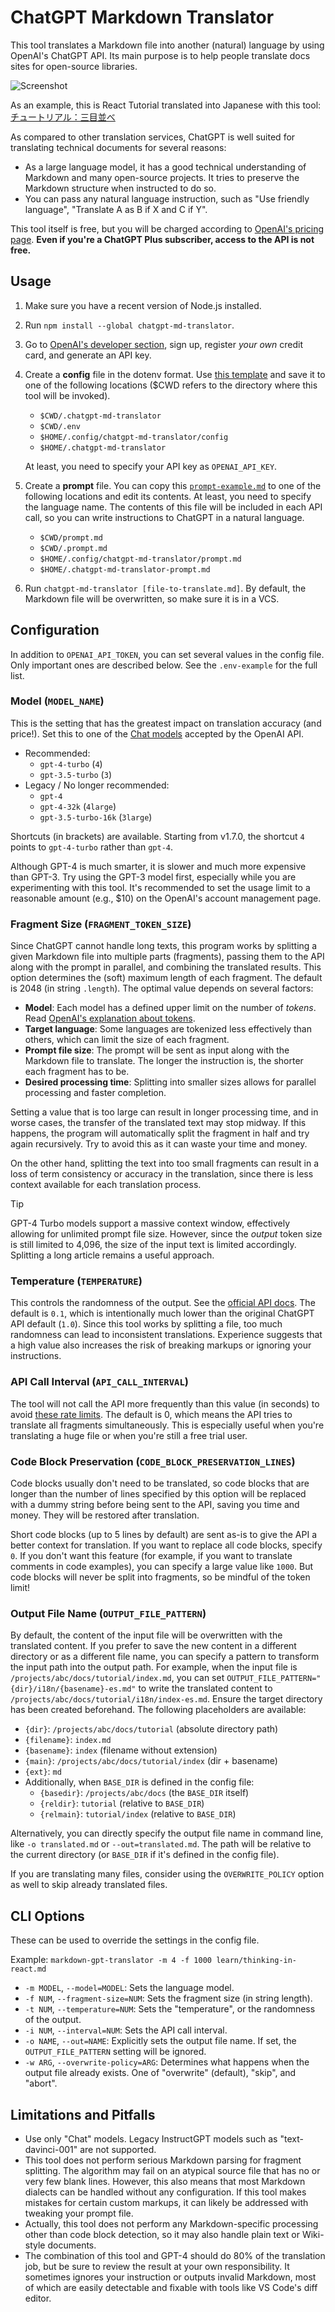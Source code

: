 # ChatGPT Markdown Translator

This tool translates a Markdown file into another (natural) language by using OpenAI's ChatGPT API. Its main purpose is to help people translate docs sites for open-source libraries.

![Screenshot](https://raw.githubusercontent.com/smikitky/chatgpt-md-translator/main/docs/screenshot.webp)

As an example, this is React Tutorial translated into Japanese with this tool: [チュートリアル：三目並べ](https://ja-react-8aa88t4yk-fbopensource.vercel.app/learn/tutorial-tic-tac-toe)

As compared to other translation services, ChatGPT is well suited for translating technical documents for several reasons:

- As a large language model, it has a good technical understanding of Markdown and many open-source projects. It tries to preserve the Markdown structure when instructed to do so.
- You can pass any natural language instruction, such as "Use friendly language", "Translate A as B if X and C if Y".

This tool itself is free, but you will be charged according to [OpenAI's pricing page](https://openai.com/pricing). **Even if you're a ChatGPT Plus subscriber, access to the API is not free.**

## Usage

1. Make sure you have a recent version of Node.js installed.
2. Run `npm install --global chatgpt-md-translator`.
3. Go to [OpenAI's developer section](https://platform.openai.com/overview), sign up, register _your own_ credit card, and generate an API key.
4. Create a **config** file in the dotenv format. Use [this template](https://github.com/smikitky/chatgpt-md-translator/blob/main/env-example) and save it to one of the following locations ($CWD refers to the directory where this tool will be invoked).

   - `$CWD/.chatgpt-md-translator`
   - `$CWD/.env`
   - `$HOME/.config/chatgpt-md-translator/config`
   - `$HOME/.chatgpt-md-translator`

   At least, you need to specify your API key as `OPENAI_API_KEY`.

5. Create a **prompt** file. You can copy this [`prompt-example.md`](https://raw.githubusercontent.com/smikitky/markdown-gpt-translator/main/prompt-example.md) to one of the following locations and edit its contents. At least, you need to specify the language name. The contents of this file will be included in each API call, so you can write instructions to ChatGPT in a natural language.

   - `$CWD/prompt.md`
   - `$CWD/.prompt.md`
   - `$HOME/.config/chatgpt-md-translator/prompt.md`
   - `$HOME/.chatgpt-md-translator-prompt.md`

6. Run `chatgpt-md-translator [file-to-translate.md]`. By default, the Markdown file will be overwritten, so make sure it is in a VCS.

## Configuration

In addition to `OPENAI_API_TOKEN`, you can set several values in the config file. Only important ones are described below. See the `.env-example` for the full list.

### Model (`MODEL_NAME`)

This is the setting that has the greatest impact on translation accuracy (and price!). Set this to one of the [Chat models](https://platform.openai.com/docs/models/) accepted by the OpenAI API.

- Recommended:
  - `gpt-4-turbo` (`4`)
  - `gpt-3.5-turbo` (`3`)
- Legacy / No longer recommended:
  - `gpt-4`
  - `gpt-4-32k` (`4large`)
  - `gpt-3.5-turbo-16k` (`3large`)

Shortcuts (in brackets) are available. Starting from v1.7.0, the shortcut `4` points to `gpt-4-turbo` rather than `gpt-4`.

Although GPT-4 is much smarter, it is slower and much more expensive than GPT-3. Try using the GPT-3 model first, especially while you are experimenting with this tool. It's recommended to set the usage limit to a reasonable amount (e.g., $10) on the OpenAI's account management page.

### Fragment Size (`FRAGMENT_TOKEN_SIZE`)

Since ChatGPT cannot handle long texts, this program works by splitting a given Markdown file into multiple parts (fragments), passing them to the API along with the prompt in parallel, and combining the translated results. This option determines the (soft) maximum length of each fragment. The default is 2048 (in string `.length`). The optimal value depends on several factors:

- **Model**: Each model has a defined upper limit on the number of _tokens_. Read [OpenAI's explanation about tokens](https://platform.openai.com/docs/introduction/tokens).
- **Target language**: Some languages are tokenized less effectively than others, which can limit the size of each fragment.
- **Prompt file size**: The prompt will be sent as input along with the Markdown file to translate. The longer the instruction is, the shorter each fragment has to be.
- **Desired processing time**: Splitting into smaller sizes allows for parallel processing and faster completion.

Setting a value that is too large can result in longer processing time, and in worse cases, the transfer of the translated text may stop midway. If this happens, the program will automatically split the fragment in half and try again recursively. Try to avoid this as it can waste your time and money.

On the other hand, splitting the text into too small fragments can result in a loss of term consistency or accuracy in the translation, since there is less context available for each translation process.

> [!TIP]
> GPT-4 Turbo models support a massive context window, effectively allowing for unlimited prompt file size. However, since the _output_ token size is still limited to 4,096, the size of the input text is limited accordingly. Splitting a long article remains a useful approach.

### Temperature (`TEMPERATURE`)

This controls the randomness of the output. See the [official API docs](https://platform.openai.com/docs/api-reference/chat/create#chat-create-temperature). The default is `0.1`, which is intentionally much lower than the original ChatGPT API default (`1.0`). Since this tool works by splitting a file, too much randomness can lead to inconsistent translations. Experience suggests that a high value also increases the risk of breaking markups or ignoring your instructions.

### API Call Interval (`API_CALL_INTERVAL`)

The tool will not call the API more frequently than this value (in seconds) to avoid [these rate limits](https://platform.openai.com/docs/guides/rate-limits/what-are-the-rate-limits-for-our-api). The default is 0, which means the API tries to translate all fragments simultaneously. This is especially useful when you're translating a huge file or when you're still a free trial user.

### Code Block Preservation (`CODE_BLOCK_PRESERVATION_LINES`)

Code blocks usually don't need to be translated, so code blocks that are longer than the number of lines specified by this option will be replaced with a dummy string before being sent to the API, saving you time and money. They will be restored after translation.

Short code blocks (up to 5 lines by default) are sent as-is to give the API a better context for translation. If you want to replace all code blocks, specify `0`. If you don't want this feature (for example, if you want to translate comments in code examples), you can specify a large value like `1000`. But code blocks will never be split into fragments, so be mindful of the token limit!

### Output File Name (`OUTPUT_FILE_PATTERN`)

By default, the content of the input file will be overwritten with the translated content. If you prefer to save the new content in a different directory or as a different file name, you can specify a pattern to transform the input path into the output path. For example, when the input file is `/projects/abc/docs/tutorial/index.md`, you can set `OUTPUT_FILE_PATTERN="{dir}/i18n/{basename}-es.md"` to write the translated content to `/projects/abc/docs/tutorial/i18n/index-es.md`. Ensure the target directory has been created beforehand. The following placeholders are available:

- `{dir}`: `/projects/abc/docs/tutorial` (absolute directory path)
- `{filename}`: `index.md`
- `{basename}`: `index` (filename without extension)
- `{main}`: `/projects/abc/docs/tutorial/index` (dir + basename)
- `{ext}`: `md`
- Additionally, when `BASE_DIR` is defined in the config file:
  - `{basedir}`: `/projects/abc/docs` (the `BASE_DIR` itself)
  - `{reldir}`: `tutorial` (relative to `BASE_DIR`)
  - `{relmain}`: `tutorial/index` (relative to `BASE_DIR`)

Alternatively, you can directly specify the output file name in command line, like `-o translated.md` or `--out=translated.md`. The path will be relative to the current directory (or `BASE_DIR` if it's defined in the config file).

If you are translating many files, consider using the `OVERWRITE_POLICY` option as well to skip already translated files.

## CLI Options

These can be used to override the settings in the config file.

Example: `markdown-gpt-translator -m 4 -f 1000 learn/thinking-in-react.md`

- `-m MODEL`, `--model=MODEL`: Sets the language model.
- `-f NUM`, `--fragment-size=NUM`: Sets the fragment size (in string length).
- `-t NUM`, `--temperature=NUM`: Sets the "temperature", or the randomness of the output.
- `-i NUM`, `--interval=NUM`: Sets the API call interval.
- `-o NAME`, `--out=NAME`: Explicitly sets the output file name. If set, the `OUTPUT_FILE_PATTERN` setting will be ignored.
- `-w ARG`, `--overwrite-policy=ARG`: Determines what happens when the output file already exists. One of "overwrite" (default), "skip", and "abort".

## Limitations and Pitfalls

- Use only "Chat" models. Legacy InstructGPT models such as "text-davinci-001" are not supported.
- This tool does not perform serious Markdown parsing for fragment splitting. The algorithm may fail on an atypical source file that has no or very few blank lines. However, this also means that most Markdown dialects can be handled without any configuration. If this tool makes mistakes for certain custom markups, it can likely be addressed with tweaking your prompt file.
- Actually, this tool does not perform any Markdown-specific processing other than code block detection, so it may also handle plain text or Wiki-style documents.
- The combination of this tool and GPT-4 should do 80% of the translation job, but be sure to review the result at your own responsibility. It sometimes ignores your instruction or outputs invalid Markdown, most of which are easily detectable and fixable with tools like VS Code's diff editor.
